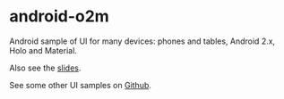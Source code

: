 android-o2m
===========

Android sample of UI for many devices: phones and tables, Android 2.x, Holo and Material.

Also see the [slides](https://docs.google.com/presentation/d/1wfsat1QH_mst_khGSlV8OaJrpp85fI5nKOYMlFXG_NU/).

See some other UI samples on [Github](http://github.com/gelin/android-ui).